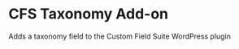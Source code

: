 CFS Taxonomy Add-on
===================

Adds a taxonomy field to the Custom Field Suite WordPress plugin

